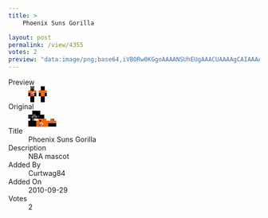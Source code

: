```yaml
---
title: >
    Phoenix Suns Gorilla 

layout: post
permalink: /view/4355
votes: 2
preview: "data:image/png;base64,iVBORw0KGgoAAAANSUhEUgAAACUAAAAgCAIAAAAaMSbnAAAABnRSTlMA/wD/AP5AXyvrAAABGElEQVRIie2WXW7EIAyEx1VvRM4U90gdzhRfqe4Du4S/VKsuvGUeUIjsfNgao4j7D54S+QCw73t+E2MEUMb8oZTeq0xvIxLMzMysYU+RlHDVr2EQ+f3St/5RH8nUQwAxRpKvkF7XoL7UyaQQApbWV8L67fsanyj7Zbqkn4fUwwzG1HkQrw0fA1U1b0nuplUEa7aOGVfq5s80e3IAe1uf/avdFOTjYbYGvIpEh8pMXgznRFcFZRI93wAAmvvtMv0ipjp74x3QsQkOFznDGq+WnmzTc8x52ot+gg4Am5zrJA3crOZQ0e25P3whT80Z5LHC58LQ9LOCmfPAXHOiqa+ChaKli3g9cjpvcF/3Wvj/slo37+bdvJu3Sr/YxKX6rDhlCwAAAABJRU5ErkJggg=="
---
```

<dl class="side-by-side">
<dt>Preview</dt>
<dd>
    <img class="preview" src="data:image/png;base64,iVBORw0KGgoAAAANSUhEUgAAACUAAAAgCAIAAAAaMSbnAAAABnRSTlMA/wD/AP5AXyvrAAABGElEQVRIie2WXW7EIAyEx1VvRM4U90gdzhRfqe4Du4S/VKsuvGUeUIjsfNgao4j7D54S+QCw73t+E2MEUMb8oZTeq0xvIxLMzMysYU+RlHDVr2EQ+f3St/5RH8nUQwAxRpKvkF7XoL7UyaQQApbWV8L67fsanyj7Zbqkn4fUwwzG1HkQrw0fA1U1b0nuplUEa7aOGVfq5s80e3IAe1uf/avdFOTjYbYGvIpEh8pMXgznRFcFZRI93wAAmvvtMv0ipjp74x3QsQkOFznDGq+WnmzTc8x52ot+gg4Am5zrJA3crOZQ0e25P3whT80Z5LHC58LQ9LOCmfPAXHOiqa+ChaKli3g9cjpvcF/3Wvj/slo37+bdvJu3Sr/YxKX6rDhlCwAAAABJRU5ErkJggg==">
</dd>
<dt>Original</dt>
<dd>
    <img class="preview" src="data:image/png;base64,iVBORw0KGgoAAAANSUhEUgAAAEAAAAAgCAYAAACinX6EAAABBklEQVR42u2XYQ7EEBBG3cmd3Mlp7WoyWSYMg8WoSb70h7Tpe9WBUuVyNdFaRwnGxJfrzBVwBVwBV8AVIF6AMSbKSQKqQDoEbC+oGh42OYMl7DXFqa+eS+oekQJy8L4wnC9KwlECwumPf4NjBOAXp+BTEhrh926CWAA++Q1qhjKWQeK4e9xGqbT+0zebb4PMxjh6XLGfz32/K2CWAGttlBL4UQI8MH5OrYQVArqaWAqiR8DoLBGAJayCXyog7AOr4JcLiPIcHt4oAMChmAB4NeFmjxngS7dJmLHT/J8AKA8PYUoQK8Bo97uG8Px/WJ6ACB6ujT1AnIAsfHsXP2QGvEnAKPgZAj7bH6O/vFUwGgAAAABJRU5ErkJggg==">
</dd>
<dt>Title</dt>
<dd>Phoenix Suns Gorilla </dd>
<dt>Description</dt>
<dd>NBA mascot</dd>
<dt>Added By</dt>
<dd>Curtwag84</dd>
<dt>Added On</dt>
<dd>2010-09-29</dd>
<dt>Votes</dt>
<dd>2</dd>
</dl>
